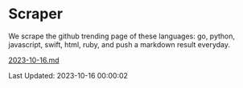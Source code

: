 # Scraper

We scrape the github trending page of these languages: go, python, javascript, swift, html, ruby, and push a markdown result everyday.

[2023-10-16.md](https://github.com/henson/Scraper/blob/master/2023-10-16.md)

Last Updated: 2023-10-16 00:00:02